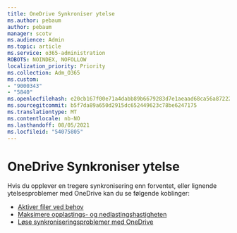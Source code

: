 ```yaml
---
title: OneDrive Synkroniser ytelse
ms.author: pebaum
author: pebaum
manager: scotv
ms.audience: Admin
ms.topic: article
ms.service: o365-administration
ROBOTS: NOINDEX, NOFOLLOW
localization_priority: Priority
ms.collection: Adm_O365
ms.custom:
- "9000343"
- "5840"
ms.openlocfilehash: e20cb167f00e71a4dabb89b6679283d7e1aeaad68ca56a87222fb3d61f7dc6f5
ms.sourcegitcommit: b5f7da89a650d2915dc652449623c78be6247175
ms.translationtype: MT
ms.contentlocale: nb-NO
ms.lasthandoff: 08/05/2021
ms.locfileid: "54075805"
---
```

# <a name="onedrive-sync-performance"></a>OneDrive Synkroniser ytelse

Hvis du opplever en tregere synkronisering enn forventet, eller lignende ytelsesproblemer med OneDrive kan du se følgende koblinger:

- [Aktiver filer ved behov](https://support.office.com/article/0e6860d3-d9f3-4971-b321-7092438fb38e)
- [Maksimere opplastings- og nedlastingshastigheten](https://support.microsoft.com/office/8eeadfb8-501f-406d-997b-98ab6ff67f43?ui=en-us&rs=en-us&ad=us)
- [Løse synkroniseringsproblemer med OneDrive](https://support.office.com/article/0899b115-05f7-45ec-95b2-e4cc8c4670b2)
